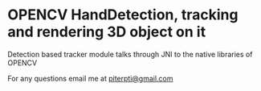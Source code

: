 # OPENCV HandDetection, tracking and rendering 3D object on it
Detection based tracker module talks through JNI to the native libraries of OPENCV

For any questions email me at piterpti@gmail.com
